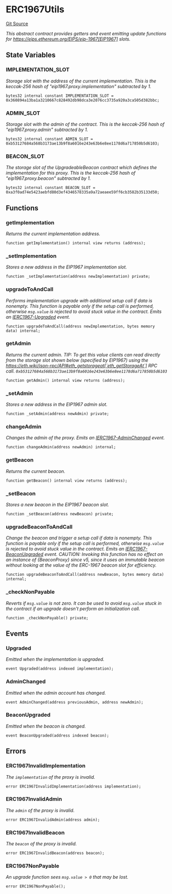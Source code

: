 # ERC1967Utils
[Git Source](https://github.com/metacontract/mc/blob/b874bc295b567a7e9bd6d6c63dfe84df116a2f3a/src/devkit/Flattened.sol)

*This abstract contract provides getters and event emitting update functions for
https://eips.ethereum.org/EIPS/eip-1967[EIP1967] slots.*


## State Variables
### IMPLEMENTATION_SLOT
*Storage slot with the address of the current implementation.
This is the keccak-256 hash of "eip1967.proxy.implementation" subtracted by 1.*


```solidity
bytes32 internal constant IMPLEMENTATION_SLOT = 0x360894a13ba1a3210667c828492db98dca3e2076cc3735a920a3ca505d382bbc;
```


### ADMIN_SLOT
*Storage slot with the admin of the contract.
This is the keccak-256 hash of "eip1967.proxy.admin" subtracted by 1.*


```solidity
bytes32 internal constant ADMIN_SLOT = 0xb53127684a568b3173ae13b9f8a6016e243e63b6e8ee1178d6a717850b5d6103;
```


### BEACON_SLOT
*The storage slot of the UpgradeableBeacon contract which defines the implementation for this proxy.
This is the keccak-256 hash of "eip1967.proxy.beacon" subtracted by 1.*


```solidity
bytes32 internal constant BEACON_SLOT = 0xa3f0ad74e5423aebfd80d3ef4346578335a9a72aeaee59ff6cb3582b35133d50;
```


## Functions
### getImplementation

*Returns the current implementation address.*


```solidity
function getImplementation() internal view returns (address);
```

### _setImplementation

*Stores a new address in the EIP1967 implementation slot.*


```solidity
function _setImplementation(address newImplementation) private;
```

### upgradeToAndCall

*Performs implementation upgrade with additional setup call if data is nonempty.
This function is payable only if the setup call is performed, otherwise `msg.value` is rejected
to avoid stuck value in the contract.
Emits an [IERC1967-Upgraded](/src/devkit/Flattened.sol/contract.UpgradeableBeacon.md#upgraded) event.*


```solidity
function upgradeToAndCall(address newImplementation, bytes memory data) internal;
```

### getAdmin

*Returns the current admin.
TIP: To get this value clients can read directly from the storage slot shown below (specified by EIP1967) using
the https://eth.wiki/json-rpc/API#eth_getstorageat[`eth_getStorageAt`] RPC call.
`0xb53127684a568b3173ae13b9f8a6016e243e63b6e8ee1178d6a717850b5d6103`*


```solidity
function getAdmin() internal view returns (address);
```

### _setAdmin

*Stores a new address in the EIP1967 admin slot.*


```solidity
function _setAdmin(address newAdmin) private;
```

### changeAdmin

*Changes the admin of the proxy.
Emits an [IERC1967-AdminChanged](/lib/ucs-contracts/lib/openzeppelin-contracts/contracts/proxy/ERC1967/ERC1967Utils.sol/library.ERC1967Utils.md#adminchanged) event.*


```solidity
function changeAdmin(address newAdmin) internal;
```

### getBeacon

*Returns the current beacon.*


```solidity
function getBeacon() internal view returns (address);
```

### _setBeacon

*Stores a new beacon in the EIP1967 beacon slot.*


```solidity
function _setBeacon(address newBeacon) private;
```

### upgradeBeaconToAndCall

*Change the beacon and trigger a setup call if data is nonempty.
This function is payable only if the setup call is performed, otherwise `msg.value` is rejected
to avoid stuck value in the contract.
Emits an [IERC1967-BeaconUpgraded](/lib/ucs-contracts/lib/openzeppelin-contracts/contracts/proxy/ERC1967/ERC1967Utils.sol/library.ERC1967Utils.md#beaconupgraded) event.
CAUTION: Invoking this function has no effect on an instance of {BeaconProxy} since v5, since
it uses an immutable beacon without looking at the value of the ERC-1967 beacon slot for
efficiency.*


```solidity
function upgradeBeaconToAndCall(address newBeacon, bytes memory data) internal;
```

### _checkNonPayable

*Reverts if `msg.value` is not zero. It can be used to avoid `msg.value` stuck in the contract
if an upgrade doesn't perform an initialization call.*


```solidity
function _checkNonPayable() private;
```

## Events
### Upgraded
*Emitted when the implementation is upgraded.*


```solidity
event Upgraded(address indexed implementation);
```

### AdminChanged
*Emitted when the admin account has changed.*


```solidity
event AdminChanged(address previousAdmin, address newAdmin);
```

### BeaconUpgraded
*Emitted when the beacon is changed.*


```solidity
event BeaconUpgraded(address indexed beacon);
```

## Errors
### ERC1967InvalidImplementation
*The `implementation` of the proxy is invalid.*


```solidity
error ERC1967InvalidImplementation(address implementation);
```

### ERC1967InvalidAdmin
*The `admin` of the proxy is invalid.*


```solidity
error ERC1967InvalidAdmin(address admin);
```

### ERC1967InvalidBeacon
*The `beacon` of the proxy is invalid.*


```solidity
error ERC1967InvalidBeacon(address beacon);
```

### ERC1967NonPayable
*An upgrade function sees `msg.value > 0` that may be lost.*


```solidity
error ERC1967NonPayable();
```

